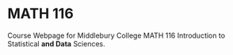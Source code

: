 MATH 116
================

Course Webpage for Middlebury College MATH 116 Introduction to Statistical **and Data** Sciences.
